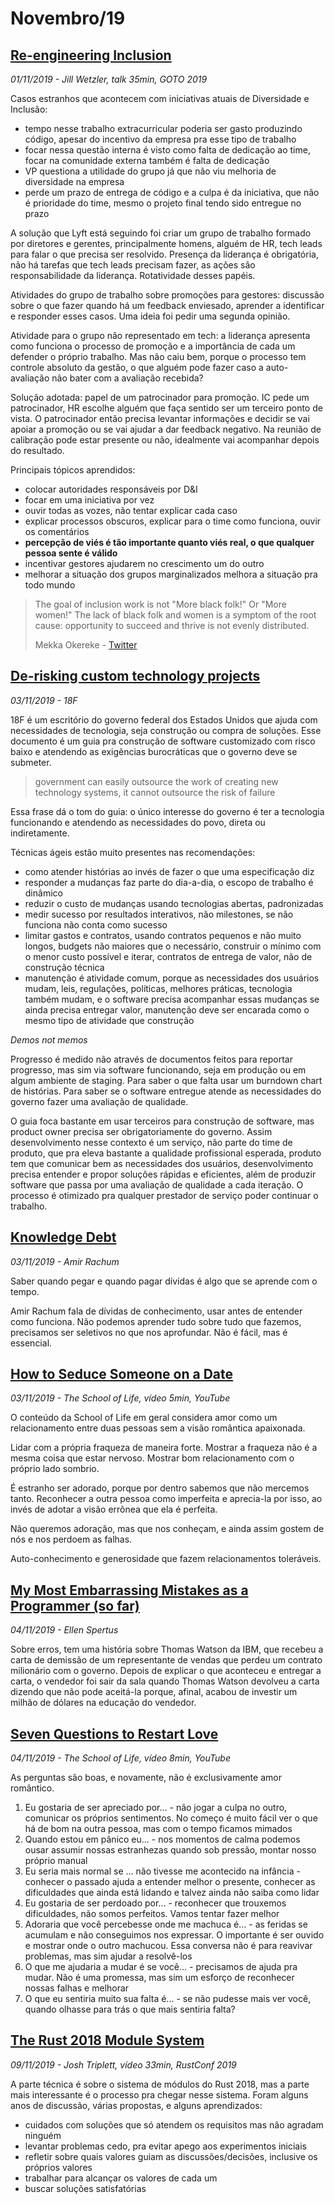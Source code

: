 # Novembro/19

## [Re-engineering Inclusion](https://www.youtube.com/watch?v=fggQAPEeiaI)

_01/11/2019 - Jill Wetzler, talk 35min, GOTO 2019_

Casos estranhos que acontecem com iniciativas atuais de Diversidade e Inclusão:

* tempo nesse trabalho extracurricular poderia ser gasto produzindo código, apesar do incentivo da empresa pra esse tipo de trabalho
* focar nessa questão interna é visto como falta de dedicação ao time, focar na comunidade externa também é falta de dedicação
* VP questiona a utilidade do grupo já que não viu melhoria de diversidade na empresa
* perde um prazo de entrega de código e a culpa é da iniciativa, que não é prioridade do time, mesmo o projeto final tendo sido entregue no prazo

A solução que Lyft está seguindo foi criar um grupo de trabalho formado por diretores e gerentes, principalmente homens, alguém de HR, tech leads para falar o que precisa ser resolvido. Presença da liderança é obrigatória, não há tarefas que tech leads precisam fazer, as ações são responsabilidade da liderança. Rotatividade desses papéis.

Atividades do grupo de trabalho sobre promoções para gestores: discussão sobre o que fazer quando há um feedback enviesado, aprender a identificar e responder esses casos. Uma ideia foi pedir uma segunda opinião.

Atividade para o grupo não representado em tech: a liderança apresenta como funciona o processo de promoção e a importância de cada um defender o próprio trabalho. Mas não caiu bem, porque o processo tem controle absoluto da gestão, o que alguém pode fazer caso a auto-avaliação não bater com a avaliação recebida?

Solução adotada: papel de um patrocinador para promoção. IC pede um patrocinador, HR escolhe alguém que faça sentido ser um terceiro ponto de vista. O patrocinador então precisa levantar informações e decidir se vai apoiar a promoção ou se vai ajudar a dar feedback negativo. Na reunião de calibração pode estar presente ou não, idealmente vai acompanhar depois do resultado.

Principais tópicos aprendidos:

* colocar autoridades responsáveis por D&I
* focar em uma iniciativa por vez
* ouvir todas as vozes, não tentar explicar cada caso
* explicar processos obscuros, explicar para o time como funciona, ouvir os comentários
* **percepção de viés é tão importante quanto viés real, o que qualquer pessoa sente é válido**
* incentivar gestores ajudarem no crescimento um do outro
* melhorar a situação dos grupos marginalizados melhora a situação pra todo mundo

> The goal of inclusion work is not "More black folk!" Or "More women!" The lack of black folk and women is a symptom of the root cause: opportunity to succeed and thrive is not evenly distributed.
>
> Mekka Okereke - [Twitter](https://twitter.com/mekkaokereke/status/1081630160443469824)

## [De-risking custom technology projects](https://github.com/18F/technology-budgeting/blob/master/handbook.md)

_03/11/2019 - 18F_

18F é um escritório do governo federal dos Estados Unidos que ajuda com necessidades de tecnologia, seja construção ou compra de soluções. Esse documento é um guia pra construção de software customizado com risco baixo e atendendo as exigências burocráticas que o governo deve se submeter.

> government can easily outsource the work of creating new technology systems, it cannot outsource the risk of failure

Essa frase dá o tom do guia: o único interesse do governo é ter a tecnologia funcionando e atendendo as necessidades do povo, direta ou indiretamente.

Técnicas ágeis estão muito presentes nas recomendações:

* como atender histórias ao invés de fazer o que uma especificação diz
* responder a mudanças faz parte do dia-a-dia, o escopo de trabalho é dinâmico
* reduzir o custo de mudanças usando tecnologias abertas, padronizadas
* medir sucesso por resultados interativos, não milestones, se não funciona não conta como sucesso
* limitar gastos e contratos, usando contratos pequenos e não muito longos, budgets não maiores que o necessário, construir o mínimo com o menor custo possível e iterar, contratos de entrega de valor, não de construção técnica
* manutenção é atividade comum, porque as necessidades dos usuários mudam, leis, regulações, políticas, melhores práticas, tecnologia também mudam, e o software precisa acompanhar essas mudanças se ainda precisa entregar valor, manutenção deve ser encarada como o mesmo tipo de atividade que construção

_Demos not memos_

Progresso é medido não através de documentos feitos para reportar progresso, mas sim via software funcionando, seja em produção ou em algum ambiente de staging. Para saber o que falta usar um burndown chart de histórias. Para saber se o software entregue atende as necessidades do governo fazer uma avaliação de qualidade.

O guia foca bastante em usar terceiros para construção de software, mas product owner precisa ser obrigatoriamente do governo. Assim desenvolvimento nesse contexto é um serviço, não parte do time de produto, que pra eleva bastante a qualidade profissional esperada, produto tem que comunicar bem as necessidades dos usuários, desenvolvimento precisa entender e propor soluções rápidas e eficientes, além de produzir software que passa por uma avaliação de qualidade a cada iteração. O processo é otimizado pra qualquer prestador de serviço poder continuar o trabalho.

## [Knowledge Debt](https://amir.rachum.com/blog/2016/09/15/knowledge-debt/)

_03/11/2019 - Amir Rachum_

Saber quando pegar e quando pagar dívidas é algo que se aprende com o tempo.

Amir Rachum fala de dívidas de conhecimento, usar antes de entender como funciona. Não podemos aprender tudo sobre tudo que fazemos, precisamos ser seletivos no que nos aprofundar. Não é fácil, mas é essencial.

## [How to Seduce Someone on a Date](https://www.youtube.com/watch?v=v9OdeEzon_0)

_03/11/2019 - The School of Life, vídeo 5min, YouTube_

O conteúdo da School of Life em geral considera amor como um relacionamento entre duas pessoas sem a visão romântica apaixonada.

Lidar com a própria fraqueza de maneira forte. Mostrar a fraqueza não é a mesma coisa que estar nervoso. Mostrar bom relacionamento com o próprio lado sombrio.

É estranho ser adorado, porque por dentro sabemos que não mercemos tanto. Reconhecer a outra pessoa como imperfeita e aprecia-la por isso, ao invés de adotar a visão errônea que ela é perfeita.

Não queremos adoração, mas que nos conheçam, e ainda assim gostem de nós e nos perdoem as falhas.

Auto-conhecimento e generosidade que fazem relacionamentos toleráveis.

## [My Most Embarrassing Mistakes as a Programmer \(so far\)](https://stackoverflow.blog/2019/10/29/my-most-embarrassing-mistakes-as-a-programmer-so-far/)

_04/11/2019 - Ellen Spertus_

Sobre erros, tem uma história sobre Thomas Watson da IBM, que recebeu a carta de demissão de um representante de vendas que perdeu um contrato milionário com o governo. Depois de explicar o que aconteceu e entregar a carta, o vendedor foi sair da sala quando Thomas Watson devolveu a carta dizendo que não pode aceitá-la porque, afinal, acabou de investir um milhão de dólares na educação do vendedor.

## [Seven Questions to Restart Love](https://www.youtube.com/watch?v=DI9UK9r7CQY)

_04/11/2019 - The School of Life, vídeo 8min, YouTube_

As perguntas são boas, e novamente, não é exclusivamente amor romântico.

1. Eu gostaria de ser apreciado por... - não jogar a culpa no outro, comunicar os próprios sentimentos. No começo é muito fácil ver o que há de bom na outra pessoa, mas com o tempo ficamos mimados
2. Quando estou em pânico eu... - nos momentos de calma podemos ousar assumir nossas estranhezas quando sob pressão, montar nosso próprio manual
3. Eu seria mais normal se ... não tivesse me acontecido na infância - conhecer o passado ajuda a entender melhor o presente, conhecer as dificuldades que ainda está lidando e talvez ainda não saiba como lidar
4. Eu gostaria de ser perdoado por... - reconhecer que trouxemos dificuldades, não somos perfeitos. Vamos tentar fazer melhor
5. Adoraria que você percebesse onde me machuca é... - as feridas se acumulam e não conseguimos nos expressar. O importante é ser ouvido e mostrar onde o outro machucou. Essa conversa não é para reavivar problemas, mas sim ajudar a resolvê-los
6. O que me ajudaria a mudar é se você... - precisamos de ajuda pra mudar. Não é uma promessa, mas sim um esforço de reconhecer nossas falhas e melhorar
7. O que eu sentiria muito sua falta é... - se não pudesse mais ver você, quando olhasse para trás o que mais sentiria falta?

## [The Rust 2018 Module System](https://www.youtube.com/watch?v=AN9FoZgLcFg)

_09/11/2019 - Josh Triplett, vídeo 33min, RustConf 2019_

A parte técnica é sobre o sistema de módulos do Rust 2018, mas a parte mais interessante é o processo pra chegar nesse sistema. Foram alguns anos de discussão, várias propostas, e alguns aprendizados:

* cuidados com soluções que só atendem os requisitos mas não agradam ninguém
* levantar problemas cedo, pra evitar apego aos experimentos iniciais
* refletir sobre quais valores guiam as discussões/decisões, inclusive os próprios valores
* trabalhar para alcançar os valores de cada um
* buscar soluções satisfatórias

